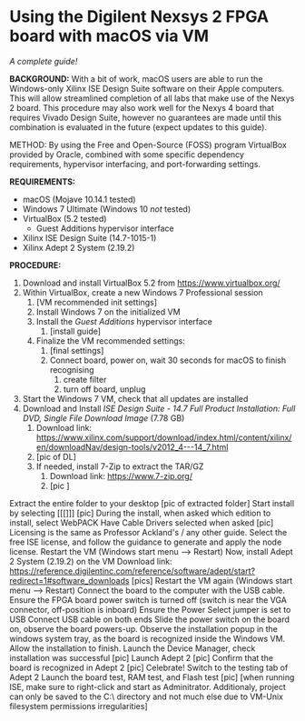 # Using the Digilent Nexsys 2 FPGA board with macOS via VM

*A complete guide!*

**BACKGROUND:**  With a bit of work, macOS users are able to run the Windows-only Xilinx ISE Design Suite software on their Apple computers. This will allow streamlined completion of all labs that make use of the Nexys 2 board. This procedure may also work well for the Nexys 4 board that requires Vivado Design Suite, however no guarantees are made until this combination is evaluated in the future (expect updates to this guide).

METHOD: By using the Free and Open-Source (FOSS) program VirtualBox provided by Oracle, combined with some specific dependency requirements, hypervisor interfacing, and port-forwarding settings.

**REQUIREMENTS:**
- macOS (Mojave 10.14.1 tested)
- Windows 7 Ultimate (Windows 10 *not* tested)
- VirtualBox (5.2 tested)
  - Guest Additions hypervisor interface
- Xilinx ISE Design Suite (14.7-1015-1)
- Xilinx Adept 2 System (2.19.2)

**PROCEDURE:**
1. Download and install VirtualBox 5.2 from https://www.virtualbox.org/
2. Within VirtualBox, create a new Windows 7 Professional session
    1. [VM recommended init settings]
    2. Install Windows 7 on the initialized VM
    3. Install the *Guest Additions* hypervisor interface
        1. [install guide]
    4. Finalize the VM recommended settings:
        1. [final settings]
        2. Connect board, power on, wait 30 seconds for macOS to finish recognising
            1. create filter
            2. turn off board, unplug
3. Start the Windows 7 VM, check that all updates are installed
4. Download and Install *ISE Design Suite - 14.7  Full Product Installation: Full DVD, Single File Download Image* (7.78 GB)
    1. Download link: https://www.xilinx.com/support/download/index.html/content/xilinx/en/downloadNav/design-tools/v2012_4---14_7.html
    2. [pic of DL]
    3. If needed, install 7-Zip to extract the TAR/GZ
        1. Download link: https://www.7-zip.org/
        2. [pic	]


Extract the entire folder to your desktop
[pic of extracted folder]
Start install by selecting [[[]]]
[pic]
During the install, when asked which edition to install, select WebPACK
Have Cable Drivers selected when asked
[pic]
Licensing is the same as Professor Ackland's / any other guide. Select the free ISE license, and follow the guidance to generate and apply the node license.
Restart the VM (Windows start menu --> Restart)
Now, install Adept 2 System (2.19.2) on the VM
Download link: https://reference.digilentinc.com/reference/software/adept/start?redirect=1#software_downloads
[pics]
Restart the VM again (Windows start menu --> Restart)
Connect the board to the computer with the USB cable.
Ensure the FPGA board power switch is turned off (switch is near the VGA connector, off-position is inboard)
Ensure the Power Select jumper is set to USB
Connect USB cable on both ends
Slide the power switch on the board on, observe the board powers-up.
Observe the installation popup in the windows system tray, as the board is recognized inside the Windows VM. Allow the installation to finish.
Launch the Device Manager, check installation was successful
[pic]
Launch Adept 2
[pic]
Confirm that the board is recognized in Adept 2
[pic]
Celebrate!
Switch to the testing tab of Adept 2
Launch the board test, RAM test, and Flash test
[pic]
[when running ISE, make sure to right-click and start as Adminitrator. Additionaly, project can only be saved to the C:\\ directory and not much else due to VM-Unix filesystem permissions irregularities]
